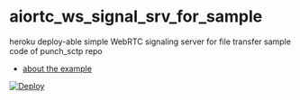 # aiortc_ws_signal_srv_for_sample
heroku deploy-able simple WebRTC signaling server for file transfer sample code of punch_sctp repo
- [about the example](https://github.com/aiortc/aiortc/blob/master/examples/datachannel-filexfer/README_WS_SIGNALING_VERSION.rst)

 [![Deploy](https://www.herokucdn.com/deploy/button.svg)](https://heroku.com/deploy)

